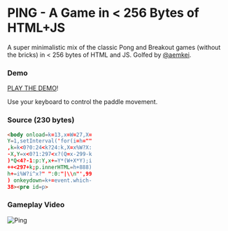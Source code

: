 # PING - A Game in < 256 Bytes of HTML+JS

A super minimalistic mix of the classic Pong and Breakout games (without the bricks) in < 256 bytes of HTML and JS. Golfed by [@aemkei](http://aem1k.com).

### Demo

[PLAY THE DEMO](http://rawgit.com/codegolf/ping/master/index.html)!

Use your keyboard to control the paddle movement.

### Source (230 bytes)

```html
<body onload=k=13,x=W=27,X=
Y=1,setInterval('for(i=h=""
,k=k<0?0:24<k?24:k,X=x%W?X:
-X,Y=x<0?1:297<x?(Q=x-299-k
)*Q<4?-1:p:Y,x+=Y*(W+X*Y);i
++<297+k;p.innerHTML=h+888)
h+=i%W?i^x?" ":0:"|\\n"',99
) onkeydown=k+=event.which-
38><pre id=p>
```

### Gameplay Video

![Ping](https://raw.githubusercontent.com/codegolf/ping/master/ping.gif)